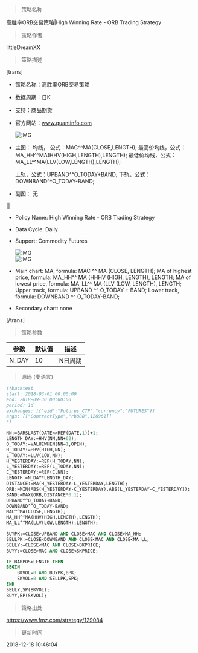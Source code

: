 
> 策略名称

高胜率ORB交易策略|High Winning Rate - ORB Trading Strategy

> 策略作者

littleDreamXX

> 策略描述

[trans]
- 策略名称：高胜率ORB交易策略
- 数据周期：日K
- 支持：商品期货
- 官方网站：www.quantinfo.com

   ![IMG](https://www.fmz.com/upload/asset/860ae7cefa35c714a7f3c028ad77e656.png) 

- 主图：
  均线，           公式：MAC^^MA(CLOSE,LENGTH);
  最高价均线，公式：MA_HH^^MA(HHV(HIGH,LENGTH),LENGTH);
  最低价均线，公式：MA_LL^^MA(LLV(LOW,LENGTH),LENGTH);
  
  上轨，公式：UPBAND^^O_TODAY+BAND;
  下轨，公式：DOWNBAND^^O_TODAY-BAND;

- 副图：
   无

||

- Policy Name: High Winning Rate - ORB Trading Strategy
- Data Cycle: Daily
- Support: Commodity Futures

  ![IMG](https://www.fmz.com/upload/asset/5af37a668117bf82ffd3270e6792752f.png)  
  ![IMG](https://www.fmz.com/upload/asset/bdafbb088fd859227800705a1c16edca.png) 

- Main chart:
  MA, formula: MAC ^^ MA (CLOSE, LENGTH);
  MA of highest price, formula: MA_HH^^ MA (HHHV (HIGH, LENGTH), LENGTH;
  MA of lowest price, formula: MA_LL^^ MA (LLV (LOW, LENGTH), LENGTH;
  Upper track, formula: UPBAND ^^ O_TODAY + BAND;
  Lower track, formula: DOWNBAND ^^ O_TODAY-BAND;

- Secondary chart:
  none

[/trans]

> 策略参数



|参数|默认值|描述|
|----|----|----|
|N_DAY|10|N日周期|N day cycle|


> 源码 (麦语言)

``` pascal
(*backtest
start: 2018-03-01 00:00:00
end: 2018-09-30 00:00:00
period: 1d
exchanges: [{"eid":"Futures_CTP","currency":"FUTURES"}]
args: [["ContractType","rb888",126961]]
*)

NN:=BARSLAST(DATE<>REF(DATE,1))+1;
LENGTH_DAY:=HHV(NN,NN+62);
O_TODAY:=VALUEWHEN(NN=1,OPEN);
H_TODAY:=HHV(HIGH,NN);
L_TODAY:=LLV(LOW,NN);
H_YESTERDAY:=REF(H_TODAY,NN);
L_YESTERDAY:=REF(L_TODAY,NN);
C_YESTERDAY:=REF(C,NN);
LENGTH:=N_DAY*LENGTH_DAY;
DISTANCE:=MA(H_YESTERDAY-L_YESTERDAY,LENGTH);
ORB:=MIN(ABS(H_YESTERDAY-C_YESTERDAY),ABS(L_YESTERDAY-C_YESTERDAY));
BAND:=MAX(ORB,DISTANCE*0.1);
UPBAND^^O_TODAY+BAND;
DOWNBAND^^O_TODAY-BAND;
MAC^^MA(CLOSE,LENGTH);
MA_HH^^MA(HHV(HIGH,LENGTH),LENGTH);
MA_LL^^MA(LLV(LOW,LENGTH),LENGTH);

BUYPK:=CLOSE>UPBAND AND CLOSE>MAC AND CLOSE>MA_HH;
SELLPK:=CLOSE<DOWNBAND AND CLOSE<MAC AND CLOSE<MA_LL;
SELLY:=CLOSE<MAC AND CLOSE>BKPRICE;
BUYY:=CLOSE>MAC AND CLOSE<SKPRICE;

IF BARPOS>LENGTH THEN
BEGIN 
	BKVOL=0 AND BUYPK,BPK;
	SKVOL=0 AND SELLPK,SPK;
END
SELLY,SP(BKVOL);
BUYY,BP(SKVOL);

```

> 策略出处

https://www.fmz.com/strategy/129084

> 更新时间

2018-12-18 10:46:04
